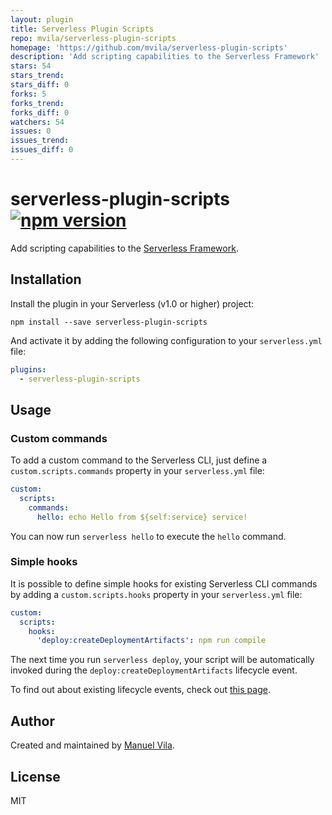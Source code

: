 ```yaml
---
layout: plugin
title: Serverless Plugin Scripts
repo: mvila/serverless-plugin-scripts
homepage: 'https://github.com/mvila/serverless-plugin-scripts'
description: 'Add scripting capabilities to the Serverless Framework'
stars: 54
stars_trend: 
stars_diff: 0
forks: 5
forks_trend: 
forks_diff: 0
watchers: 54
issues: 0
issues_trend: 
issues_diff: 0
---
```



# serverless-plugin-scripts [![npm version](https://img.shields.io/npm/v/serverless-plugin-scripts.svg)](https://www.npmjs.com/package/serverless-plugin-scripts)

Add scripting capabilities to the [Serverless Framework](https://serverless.com/framework/).

## Installation

Install the plugin in your Serverless (v1.0 or higher) project:

```
npm install --save serverless-plugin-scripts
```

And activate it by adding the following configuration to your `serverless.yml` file:

```yaml
plugins:
  - serverless-plugin-scripts
```

## Usage

### Custom commands

To add a custom command to the Serverless CLI, just define a `custom.scripts.commands` property in your `serverless.yml` file:

```yaml
custom:
  scripts:
    commands:
      hello: echo Hello from ${self:service} service!
```

You can now run `serverless hello` to execute the `hello` command.

### Simple hooks

It is possible to define simple hooks for existing Serverless CLI commands by adding a `custom.scripts.hooks` property in your `serverless.yml` file:

```yaml
custom:
  scripts:
    hooks:
      'deploy:createDeploymentArtifacts': npm run compile
```

The next time you run `serverless deploy`, your script will be automatically invoked during the `deploy:createDeploymentArtifacts` lifecycle event.

To find out about existing lifecycle events, check out [this page](https://gist.github.com/HyperBrain/50d38027a8f57778d5b0f135d80ea406).

## Author

Created and maintained by [Manuel Vila](https://github.com/mvila).

## License

MIT
